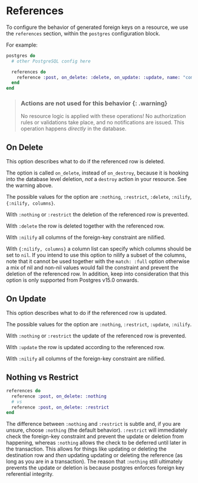 # References

To configure the behavior of generated foreign keys on a resource, we use the `references` section, within the `postgres` configuration block.

For example:

```elixir
postgres do
  # other PostgreSQL config here

  references do
    reference :post, on_delete: :delete, on_update: :update, name: "comments_to_posts_fkey"
  end
end
```

> ### Actions are not used for this behavior {: .warning}
>
> No resource logic is applied with these operations! No authorization rules or validations take place, and no notifications are issued. This operation happens _directly_ in the database.

## On Delete

This option describes what to do if the referenced row is deleted.

The option is called `on_delete`, instead of `on_destroy`, because it is hooking into the database level deletion, _not_ a `destroy` action in your resource. See the warning above.

The possible values for the option are `:nothing`, `:restrict`, `:delete`, `:nilify`, `{:nilify, columns}`.

With `:nothing` or `:restrict` the deletion of the referenced row is prevented.

With `:delete` the row is deleted together with the referenced row.

With `:nilify` all columns of the foreign-key constraint are nilified.

With `{:nilify, columns}` a column list can specify which columns should be set to `nil`.
If you intend to use this option to nilify a subset of the columns, note that it cannot be used together with the `match: :full` option otherwise a mix of nil and non-nil values would fail the constraint and prevent the deletion of the referenced row.
In addition, keep into consideration that this option is only supported from Postgres v15.0 onwards.

## On Update

This option describes what to do if the referenced row is updated.

The possible values for the option are `:nothing`, `:restrict`, `:update`, `:nilify`.

With `:nothing` or `:restrict` the update of the referenced row is prevented.

With `:update` the row is updated according to the referenced row.

With `:nilify` all columns of the foreign-key constraint are nilified.

## Nothing vs Restrict

```elixir
references do
  reference :post, on_delete: :nothing
  # vs
  reference :post, on_delete: :restrict
end
```

The difference between `:nothing` and `:restrict` is subtle and, if you are unsure, choose `:nothing` (the default behavior). `:restrict` will immediately check the foreign-key constraint and prevent the update or deletion from happening, whereas `:nothing` allows the check to be deferred until later in the transaction. This allows for things like updating or deleting the destination row and _then_ updating updating or deleting the reference (as long as you are in a transaction). The reason that `:nothing` still ultimately prevents the update or deletion is because postgres enforces foreign key referential integrity.
